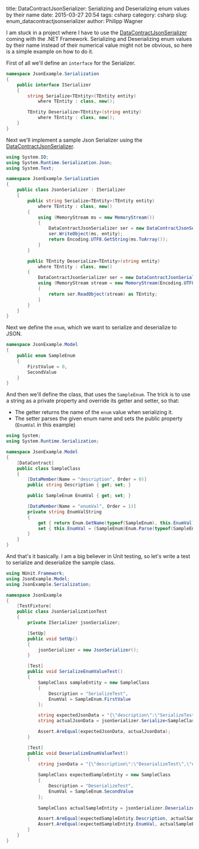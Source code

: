 title: DataContractJsonSerializer: Serializing and Deserializing enum values by their name
date: 2015-03-27 20:54
tags: csharp
category: csharp
slug: enum_datacontractjsonserializer
author: Philipp Wagner

[NUnit]: http://www.nunit.org
[DataContractJsonSerializer]: https://msdn.microsoft.com/en-us/library/system.runtime.serialization.json.datacontractjsonserializer.aspx
[Json.NET]: http://www.newtonsoft.com/json

I am stuck in a project where I have to use the [DataContractJsonSerializer] coming with the .NET Framework. Serializing and Deserializing enum values by their name 
instead of their numerical value might not be obvious, so here is a simple example on how to do it.

First of all we'll define an ``interface`` for the Serializer.

```csharp
namespace JsonExample.Serialization
{
    public interface ISerializer
    {
        string Serialize<TEntity>(TEntity entity)  
            where TEntity : class, new();  

        TEntity Deserialize<TEntity>(string entity) 
            where TEntity : class, new();   
    }
}
```

Next we'll implement a sample Json Serializer using the [DataContractJsonSerializer].

```csharp
using System.IO;
using System.Runtime.Serialization.Json;
using System.Text;

namespace JsonExample.Serialization
{
    public class JsonSerializer : ISerializer
    {
        public string Serialize<TEntity>(TEntity entity) 
            where TEntity : class, new()
        {
            using (MemoryStream ms = new MemoryStream())
            {
                DataContractJsonSerializer ser = new DataContractJsonSerializer(typeof(TEntity));
                ser.WriteObject(ms, entity);
                return Encoding.UTF8.GetString(ms.ToArray());
            }
        }

        public TEntity Deserialize<TEntity>(string entity) 
            where TEntity : class, new()
        {
            DataContractJsonSerializer ser = new DataContractJsonSerializer(typeof(TEntity));
            using (MemoryStream stream = new MemoryStream(Encoding.UTF8.GetBytes(entity)))
            {
                return ser.ReadObject(stream) as TEntity;
            }
        }
    }
}
```

Next we define the ``enum``, which we want to serialize and deserialize to JSON.

```csharp
namespace JsonExample.Model
{
    public enum SampleEnum
    {
        FirstValue = 0,
        SecondValue
    }
}
```

And then we'll define the class, that uses the ``SampleEnum``. The trick is to use a string as a private property and override its getter and setter, so that:

* The getter returns the name of the ``enum`` value when serializing it.
* The setter parses the given enum name and sets the public property (``EnumVal`` in this example)

```csharp
using System;
using System.Runtime.Serialization;

namespace JsonExample.Model
{
    [DataContract]
    public class SampleClass
    {
        [DataMember(Name = "description", Order = 0)]
        public string Description { get; set; }

        public SampleEnum EnumVal { get; set; }

        [DataMember(Name = "enumVal", Order = 1)]
        private string EnumValString
        {
            get { return Enum.GetName(typeof(SampleEnum), this.EnumVal); }
            set { this.EnumVal = (SampleEnum)Enum.Parse(typeof(SampleEnum), value, true); }
        }
    }
}
```

And that's it basically. I am a big believer in Unit testing, so let's write a test to serialize and deserialize the sample class.

```csharp
using NUnit.Framework;
using JsonExample.Model;
using JsonExample.Serialization;

namespace JsonExample
{
    [TestFixture]
    public class JsonSerializationTest
    {
        private ISerializer jsonSerializer;

        [SetUp]
        public void SetUp()
        {
            jsonSerializer = new JsonSerializer();
        }

        [Test]
        public void SerializeEnumValueTest()
        {
            SampleClass sampleEntity = new SampleClass 
            {
                Description = "SerializeTest",
                EnumVal = SampleEnum.FirstValue
            };

            string expectedJsonData = "{\"description\":\"SerializeTest\",\"enumVal\":\"FirstValue\"}";
            string actualJsonData = jsonSerializer.Serialize<SampleClass>(sampleEntity);

            Assert.AreEqual(expectedJsonData, actualJsonData);
        }

        [Test]
        public void DeserializeEnumValueTest()
        {
            string jsonData = "{\"description\":\"DeserializeTest\",\"enumVal\":\"SecondValue\"}";

            SampleClass expectedSampleEntity = new SampleClass
            {
                Description = "DeserializeTest",
                EnumVal = SampleEnum.SecondValue
            };
            
            SampleClass actualSampleEntity = jsonSerializer.Deserialize<SampleClass>(jsonData);

            Assert.AreEqual(expectedSampleEntity.Description, actualSampleEntity.Description);
            Assert.AreEqual(expectedSampleEntity.EnumVal, actualSampleEntity.EnumVal);
        }
    }
}
```